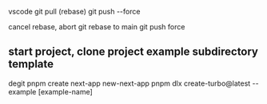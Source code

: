 vscode
git pull (rebase)
git push --force

cancel rebase, abort
git rebase to main
git push force

## start project, clone project example subdirectory template

degit
pnpm create next-app new-next-app
pnpm dlx create-turbo@latest --example [example-name]
